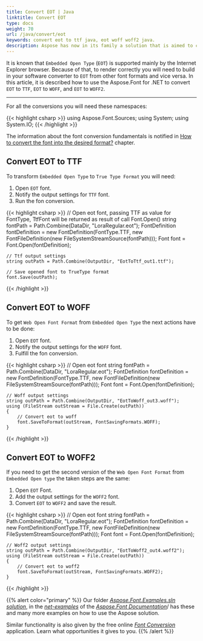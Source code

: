 ```yaml
---
title: Convert EOT | Java
linktitle: Convert EOT
type: docs
weight: 70
url: /java/convert/eot
keywords: convert eot to ttf java, eot woff woff2 java.
description: Aspose has now in its family a solution that is aimed to convert different font formats. Here you will find examples of how to convert CFF format.
---
```


It is known that `Embedded Open Type` (`EOT`) is supported mainly by the Internet Explorer browser. Because of that, to render correctly you will need to build in your software converter to `EOT` from other font formats and vice versa. In this article, it is described how to use the Aspose.Font for .NET to convert `EOT` to `TTF`, `EOT` to `WOFF`, and `EOT` to `WOFF2`.
_____________

For all the conversions you will need these namespaces:

{{< highlight csharp >}}
using Aspose.Font.Sources;
using System;
using System.IO;
{{< /highlight >}}

The information about the font conversion fundamentals is notified in [How to convert the font into the desired format?](https://docs.aspose.com//font/net/convert/#how-to-convert-the-font-into-the-desired-format) chapter.

## Convert EOT to TTF

To transform `Embedded Open Type` to `True Type Format` you will need:
1. Open `EOT` font.
2. Notify the output settings for `TTF` font.
3. Run the fon conversion.

{{< highlight csharp >}}
    // Open eot font, passing TTF as value for FontType, TtfFont will be returned as result of call Font.Open()
    string fontPath = Path.Combine(DataDir, "LoraRegular.eot");
    FontDefinition fontDefinition = new FontDefinition(FontType.TTF, new FontFileDefinition(new FileSystemStreamSource(fontPath)));
    Font font = Font.Open(fontDefinition);

    // Ttf output settings
    string outPath = Path.Combine(OutputDir, "EotToTtf_out1.ttf");
    
    // Save opened font to TrueType format
    font.Save(outPath);
{{< /highlight >}}

## Convert EOT to WOFF
To get `Web Open Font Format` from `Embedded Open Type` the next actions have to be done:

1. Open `EOT` font.
2. Notify the output settings for the `WOFF` font.
3. Fulfill the fon conversion.

{{< highlight csharp >}}
    // Open eot font
    string fontPath = Path.Combine(DataDir, "LoraRegular.eot");
    FontDefinition fontDefinition = new FontDefinition(FontType.TTF, new FontFileDefinition(new FileSystemStreamSource(fontPath)));
    Font font = Font.Open(fontDefinition);

    // Woff output settings
    string outPath = Path.Combine(OutputDir, "EotToWoff_out3.woff");
    using (FileStream outStream = File.Create(outPath))
    {
        // Convert eot to woff
        font.SaveToFormat(outStream, FontSavingFormats.WOFF);
    }
{{< /highlight >}}

## Convert EOT to WOFF2

If you need to get the second version of the `Web Open Font Format` from `Embedded Open type` the taken steps are the same:
1. Open `EOT` Font.
2. Add the output settings for the `WOFF2` font.
3. Convert `EOT` to `WOFF2` and save the result.

{{< highlight csharp >}}
    // Open eot font
    string fontPath = Path.Combine(DataDir, "LoraRegular.eot");
    FontDefinition fontDefinition = new FontDefinition(FontType.TTF, new FontFileDefinition(new FileSystemStreamSource(fontPath)));
    Font font = Font.Open(fontDefinition);

    // Woff2 output settings
    string outPath = Path.Combine(OutputDir, "EotToWoff2_out4.woff2");
    using (FileStream outStream = File.Create(outPath))
    {
        // Convert eot to woff2
        font.SaveToFormat(outStream, FontSavingFormats.WOFF2);
    }
{{< /highlight >}}

{{% alert color="primary" %}}
Our folder [*Aspose.Font.Examples.sln solution*](https://github.com/aspose-font/Aspose.Font-Documentation/tree/master/net-examples), in the [*net-examples*](https://github.com/aspose-font/Aspose.Font-Documentation/tree/master/net-examples) of the [*Aspose.Font Documentation*](https://github.com/aspose-font/Aspose.Font-Documentation)/ has these and many more examples on how to use the Aspose solution.

Similar functionality is also given by the free online [*Font Conversion*](https://products.aspose.app/font/conversion) application. Learn what opportunities it gives to you.
{{% /alert %}}
